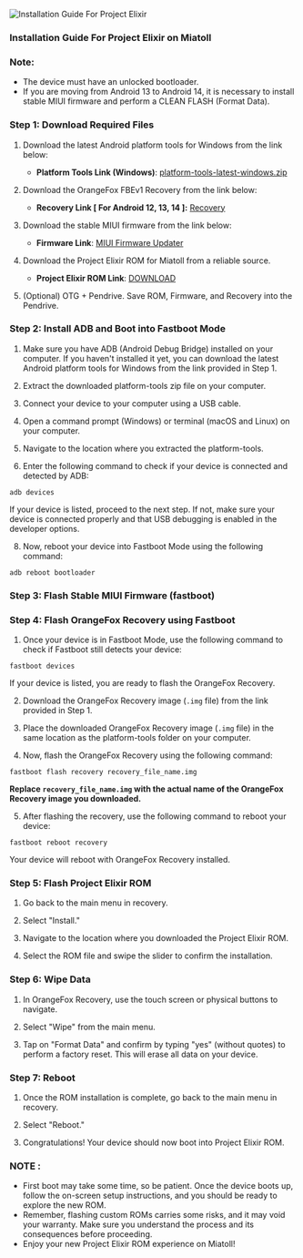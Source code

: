 ![Installation Guide For Project Elixir](https://i.imgur.com/42LxtAl.png)

### Installation Guide For Project Elixir on Miatoll

###  **Note:** 
- The device must have an unlocked bootloader.
- If you are moving from Android 13 to Android 14, it is necessary to install stable MIUI firmware and perform a CLEAN FLASH (Format Data).

### Step 1: Download Required Files
1. Download the latest Android platform tools for Windows from the link below:
   - **Platform Tools Link (Windows)**: [platform-tools-latest-windows.zip](https://dl.google.com/android/repository/platform-tools-latest-windows.zip)

2. Download the OrangeFox FBEv1 Recovery from the link below:
   - **Recovery Link [ For Android 12, 13, 14 ]:** [Recovery](https://www.pling.com/p/1628174/)

3. Download the stable MIUI firmware from the link below:
   - **Firmware Link**: [MIUI Firmware Updater](https://xiaomifirmwareupdater.com/firmware/)

4. Download the Project Elixir ROM for Miatoll from a reliable source.
   - **Project Elixir ROM Link**: [DOWNLOAD](https://projectelixiros.com/download)

5. (Optional) OTG + Pendrive. Save ROM, Firmware, and Recovery into the Pendrive.

### Step 2: Install ADB and Boot into Fastboot Mode
1. Make sure you have ADB (Android Debug Bridge) installed on your computer. If you haven't installed it yet, you can download the latest Android platform tools for Windows from the link provided in Step 1.

2. Extract the downloaded platform-tools zip file on your computer.

3. Connect your device to your computer using a USB cable.

4. Open a command prompt (Windows) or terminal (macOS and Linux) on your computer.

5. Navigate to the location where you extracted the platform-tools.

6. Enter the following command to check if your device is connected and detected by ADB:

```
adb devices
```

If your device is listed, proceed to the next step. If not, make sure your device is connected properly and that USB debugging is enabled in the developer options.

8. Now, reboot your device into Fastboot Mode using the following command:

```
adb reboot bootloader
```

### Step 3: Flash Stable MIUI Firmware (fastboot)

### Step 4: Flash OrangeFox Recovery using Fastboot
1. Once your device is in Fastboot Mode, use the following command to check if Fastboot still detects your device:

```
fastboot devices
```

If your device is listed, you are ready to flash the OrangeFox Recovery.

2. Download the OrangeFox Recovery image (`.img` file) from the link provided in Step 1.

3. Place the downloaded OrangeFox Recovery image (`.img` file) in the same location as the platform-tools folder on your computer.

4. Now, flash the OrangeFox Recovery using the following command:

```
fastboot flash recovery recovery_file_name.img
```

**Replace `recovery_file_name.img` with the actual name of the OrangeFox Recovery image you downloaded.**

5. After flashing the recovery, use the following command to reboot your device:

```
fastboot reboot recovery
```

Your device will reboot with OrangeFox Recovery installed.

### Step 5: Flash Project Elixir ROM
1. Go back to the main menu in recovery.

2. Select "Install."

3. Navigate to the location where you downloaded the Project Elixir ROM.

4. Select the ROM file and swipe the slider to confirm the installation.

### Step 6: Wipe Data
1. In OrangeFox Recovery, use the touch screen or physical buttons to navigate.

2. Select "Wipe" from the main menu.

3. Tap on "Format Data" and confirm by typing "yes" (without quotes) to perform a factory reset. This will erase all data on your device.

### Step 7: Reboot
1. Once the ROM installation is complete, go back to the main menu in recovery.

2. Select "Reboot."

3. Congratulations! Your device should now boot into Project Elixir ROM.

### NOTE :
- First boot may take some time, so be patient. Once the device boots up, follow the on-screen setup instructions, and you should be ready to explore the new ROM.
- Remember, flashing custom ROMs carries some risks, and it may void your warranty. Make sure you understand the process and its consequences before proceeding.
- Enjoy your new Project Elixir ROM experience on Miatoll!
